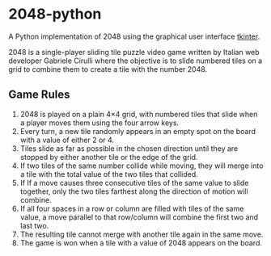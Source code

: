 # 2048-python
A Python implementation of 2048 using the graphical user interface [tkinter](https://docs.python.org/3/library/tkinter.html).

2048 is a single-player sliding tile puzzle video game written by Italian web developer Gabriele Cirulli where the objective is to slide numbered tiles on a grid to combine them to create a tile with the number 2048.

## Game Rules
1. 2048 is played on a plain 4×4 grid, with numbered tiles that slide when a player moves them using the four arrow keys.
2. Every turn, a new tile randomly appears in an empty spot on the board with a value of either 2 or 4.
3. Tiles slide as far as possible in the chosen direction until they are stopped by either another tile or the edge of the grid. 
4. If two tiles of the same number collide while moving, they will merge into a tile with the total value of the two tiles that collided.
5. If If a move causes three consecutive tiles of the same value to slide together, only the two tiles farthest along the direction of motion will combine. 
6. If all four spaces in a row or column are filled with tiles of the same value, a move parallel to that row/column will combine the first two and last two.
7. The resulting tile cannot merge with another tile again in the same move. 
8. The game is won when a tile with a value of 2048 appears on the board.
